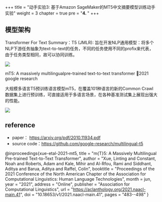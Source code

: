 +++
title = "动手实验3: 基于Amazon SageMaker的MT5中文摘要模型训练动手实验"
weight = 3
chapter = true
pre = "<b>4. </b>"
+++

## 模型架构

Transformer For Text Summary：T5 (JMLR): 旨在开发NLP通用模型：将多个NLP下游任务抽象为text-to-text的任务，不同的任务使用不同的profix来代表，由于任务类型相同，故可以协同训练。

![](./mt1.png)

mT5: A massively multilingualpre-trained text-to-text transformer 2021 google research 

大规模多语言T5预训练语言模型mT5，在覆盖101种语言的新的Common Crawl数据集上进行预训练，可直接适用于多语言场景，在各种基准测试集上展现出强大的性能。

![](./mt2.png)


## reference

* paper： https://arxiv.org/pdf/2010.11934.pdf
* source code：https://github.com/google-research/multilingual-t5 

@inproceedings{xue-etal-2021-mt5,
    title = "m{T}5: A Massively Multilingual Pre-trained Text-to-Text Transformer",
    author = "Xue, Linting  and
      Constant, Noah  and
      Roberts, Adam  and
      Kale, Mihir  and
      Al-Rfou, Rami  and
      Siddhant, Aditya  and
      Barua, Aditya  and
      Raffel, Colin",
    booktitle = "Proceedings of the 2021 Conference of the North American Chapter of the Association for Computational Linguistics: Human Language Technologies",
    month = jun,
    year = "2021",
    address = "Online",
    publisher = "Association for Computational Linguistics",
    url = "https://aclanthology.org/2021.naacl-main.41",
    doi = "10.18653/v1/2021.naacl-main.41",
    pages = "483--498"
}


